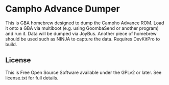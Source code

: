 # Campho Advance Dumper

This is GBA homebrew designed to dump the Campho Advance ROM. Load it onto a GBA via multiboot (e.g. using GoombaSend or another program) and run it. Data will be dumped via JoyBus. Another piece of homebrew should be used such as NINJA to capture the data. Requires DevKitPro to build.

## License
This is Free Open Source Software available under the GPLv2 or later. See license.txt for full details.
